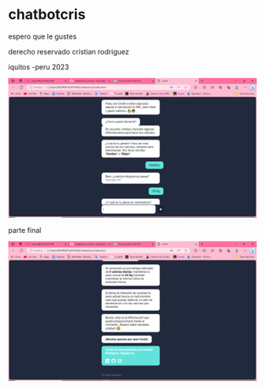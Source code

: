 # chatbotcris
espero que le gustes

derecho reservado cristian  rodriguez

iquitos -peru 2023


![Texto Alternativo](https://github.com/rodrixc982/chatbotcris/blob/main/Captura%20de%20pantalla%20(95).png)


parte final

![Texto Alternativo](https://github.com/rodrixc982/chatbotcris/blob/main/Captura%20de%20pantalla%20(96).png)
